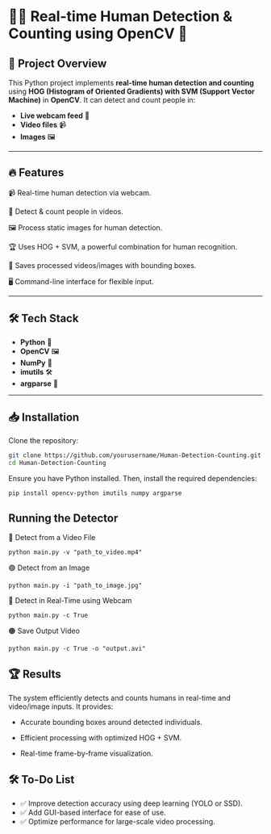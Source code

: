 # 🏃‍♂️ Real-time Human Detection & Counting using OpenCV 🎯

## 📌 Project Overview  
This Python project implements **real-time human detection and counting** using **HOG (Histogram of Oriented Gradients) with SVM (Support Vector Machine)** in **OpenCV**. It can detect and count people in:  
- **Live webcam feed** 🎥  
- **Video files** 📹  
- **Images** 🖼️
  
---

## 🔥 Features  
📹 Real-time human detection via webcam.

🎥 Detect & count people in videos.

🖼️ Process static images for human detection.

🏆 Uses HOG + SVM, a powerful combination for human recognition.

📂 Saves processed videos/images with bounding boxes.

🖥️ Command-line interface for flexible input.

---

## 🛠️ Tech Stack  
- **Python** 🐍  
- **OpenCV** 🖼️  
- **NumPy** 🔢  
- **imutils** 🛠️  
- **argparse** 📜  

---

## 📥 Installation  

Clone the repository:  
```sh
git clone https://github.com/yourusername/Human-Detection-Counting.git
cd Human-Detection-Counting

```
Ensure you have Python installed. Then, install the required dependencies:
```
pip install opencv-python imutils numpy argparse
```


 ## Running the Detector

🔴 Detect from a Video File

```
python main.py -v "path_to_video.mp4"
```
🟢 Detect from an Image

```
python main.py -i "path_to_image.jpg"
```

🔵 Detect in Real-Time using Webcam

```
python main.py -c True
```

🟠 Save Output Video
```
python main.py -c True -o "output.avi"
```



## 🏆 Results

The system efficiently detects and counts humans in real-time and video/image inputs. It provides:

- Accurate bounding boxes around detected individuals.

- Efficient processing with optimized HOG + SVM.

- Real-time frame-by-frame visualization.

## 🛠️ To-Do List

- ✅ Improve detection accuracy using deep learning (YOLO or SSD).
- ✅ Add GUI-based interface for ease of use.
- ✅ Optimize performance for large-scale video processing.
